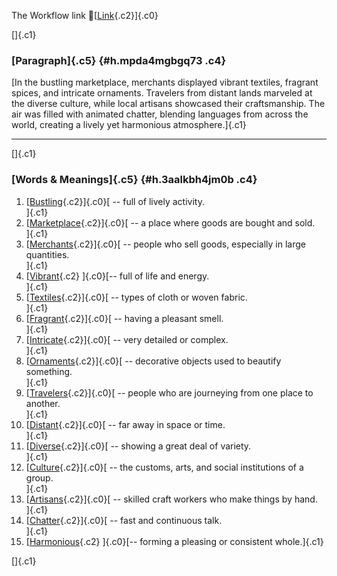 The Workflow link
👏[[Link](https://www.google.com/url?q=http://www.google.com&sa=D&source=editors&ust=1757626761023909&usg=AOvVaw3EAgwnimEkvgFqL-nwMORm){.c2}]{.c0}

[]{.c1}

### [Paragraph]{.c5} {#h.mpda4mgbgq73 .c4}

[In the bustling marketplace, merchants displayed vibrant textiles,
fragrant spices, and intricate ornaments. Travelers from distant lands
marveled at the diverse culture, while local artisans showcased their
craftsmanship. The air was filled with animated chatter, blending
languages from across the world, creating a lively yet harmonious
atmosphere.]{.c1}

------------------------------------------------------------------------

[]{.c1}

### [Words & Meanings]{.c5} {#h.3aalkbh4jm0b .c4}

1.  [[Bustling](https://www.google.com/url?q=http://www.google.com&sa=D&source=editors&ust=1757626761025097&usg=AOvVaw3VqDYCAKjGnprCfZ3RXe-I){.c2}]{.c0}[ --
    full of lively activity.\
    ]{.c1}
2.  [[Marketplace](https://www.google.com/url?q=http://www.google.com&sa=D&source=editors&ust=1757626761025283&usg=AOvVaw2Sglmz34b_hENTxyUoA0qv){.c2}]{.c0}[ --
    a place where goods are bought and sold.\
    ]{.c1}
3.  [[Merchants](https://www.google.com/url?q=http://www.google.com&sa=D&source=editors&ust=1757626761025452&usg=AOvVaw28Hb204fbKXo1Y7ren4-Jb){.c2}]{.c0}[ --
    people who sell goods, especially in large quantities.\
    ]{.c1}
4.  [[Vibrant](https://www.google.com/url?q=http://www.google.com&sa=D&source=editors&ust=1757626761025612&usg=AOvVaw0YeRF95PQANCH2Vc4EMv5I){.c2}
    ]{.c0}[-- full of life and energy.\
    ]{.c1}
5.  [[Textiles](https://www.google.com/url?q=http://www.google.com&sa=D&source=editors&ust=1757626761025722&usg=AOvVaw3ht7MsQGVFK6WvXgS_xiqP){.c2}]{.c0}[ --
    types of cloth or woven fabric.\
    ]{.c1}
6.  [[Fragrant](https://www.google.com/url?q=http://www.google.com&sa=D&source=editors&ust=1757626761025848&usg=AOvVaw2ShEbfI6wQvXNbVNxJuCZL){.c2}]{.c0}[ --
    having a pleasant smell.\
    ]{.c1}
7.  [[Intricate](https://www.google.com/url?q=http://www.google.com&sa=D&source=editors&ust=1757626761025975&usg=AOvVaw0nFu1tW3OuhObzTpd6QJIu){.c2}]{.c0}[ --
    very detailed or complex.\
    ]{.c1}
8.  [[Ornaments](https://www.google.com/url?q=http://www.google.com&sa=D&source=editors&ust=1757626761026091&usg=AOvVaw0ixvrotC_9CpNdBhfsj5uF){.c2}]{.c0}[ --
    decorative objects used to beautify something.\
    ]{.c1}
9.  [[Travelers](https://www.google.com/url?q=http://www.google.com&sa=D&source=editors&ust=1757626761026222&usg=AOvVaw0wR6FucKGQCIAe8_a7e9xA){.c2}]{.c0}[ --
    people who are journeying from one place to another.\
    ]{.c1}
10. [[Distant](https://www.google.com/url?q=http://www.google.com&sa=D&source=editors&ust=1757626761026362&usg=AOvVaw2VNhL5sdN5Kvm6MotK27lJ){.c2}]{.c0}[ --
    far away in space or time.\
    ]{.c1}
11. [[Diverse](https://www.google.com/url?q=http://www.google.com&sa=D&source=editors&ust=1757626761026487&usg=AOvVaw0IEPoUs2Mn3y9KikJizMGP){.c2}]{.c0}[ --
    showing a great deal of variety.\
    ]{.c1}
12. [[Culture](https://www.google.com/url?q=http://www.google.com&sa=D&source=editors&ust=1757626761026603&usg=AOvVaw0Gz6C12JKnSUnJJJzM2tRu){.c2}]{.c0}[ --
    the customs, arts, and social institutions of a group.\
    ]{.c1}
13. [[Artisans](https://www.google.com/url?q=http://www.google.com&sa=D&source=editors&ust=1757626761026768&usg=AOvVaw1loMe9p5HcrS9fpS3U8pFM){.c2}]{.c0}[ --
    skilled craft workers who make things by hand.\
    ]{.c1}
14. [[Chatter](https://www.google.com/url?q=http://www.google.com&sa=D&source=editors&ust=1757626761026941&usg=AOvVaw0xUCPZ6hSjVUumwVwbFd5N){.c2}]{.c0}[ --
    fast and continuous talk.\
    ]{.c1}
15. [[Harmonious](https://www.google.com/url?q=http://www.google.com&sa=D&source=editors&ust=1757626761027132&usg=AOvVaw1S6nLwbpGJ36cbWvghZOOa){.c2}
    ]{.c0}[-- forming a pleasing or consistent whole.]{.c1}

[]{.c1}
